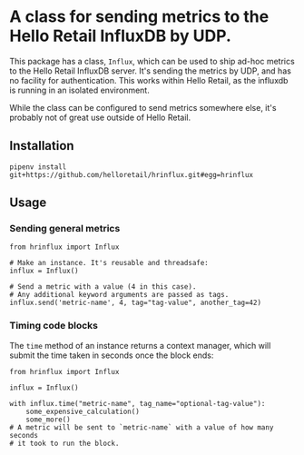 # A class for sending metrics to the Hello Retail InfluxDB by UDP.

This package has a class, `Influx`, which can be used to ship ad-hoc metrics to
the Hello Retail InfluxDB server. It's sending the metrics by UDP, and has no
facility for authentication. This works within Hello Retail, as the influxdb
is running in an isolated environment.

While the class can be configured to send metrics somewhere else, it's probably
not of great use outside of Hello Retail.

## Installation

```
pipenv install git+https://github.com/helloretail/hrinflux.git#egg=hrinflux
```

## Usage

### Sending general metrics
```
from hrinflux import Influx

# Make an instance. It's reusable and threadsafe:
influx = Influx()

# Send a metric with a value (4 in this case).
# Any additional keyword arguments are passed as tags.
influx.send('metric-name', 4, tag="tag-value", another_tag=42)
```

### Timing code blocks

The `time` method of an instance returns a context manager, which will submit
the time taken in seconds once the block ends:

```
from hrinflux import Influx

influx = Influx()

with influx.time("metric-name", tag_name="optional-tag-value"):
    some_expensive_calculation()
    some_more()
# A metric will be sent to `metric-name` with a value of how many seconds
# it took to run the block.
```
